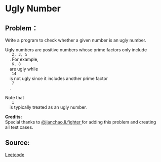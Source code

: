 # Ugly Number

## Problem：

<div class="question-content">
 <p>
 </p>
 <p>
  Write a program to check whether a given number is an ugly number.
 </p>
 <p>
  Ugly numbers are positive numbers whose prime factors only include
  <code>
   2, 3, 5
  </code>
  . For example,
  <code>
   6, 8
  </code>
  are ugly while
  <code>
   14
  </code>
  is not ugly since it includes another prime factor
  <code>
   7
  </code>
  .
 </p>
 <p>
  Note that
  <code>
   1
  </code>
  is typically treated as an ugly number.
 </p>
 <p>
  <b>
   Credits:
  </b>
  <br/>
  Special thanks to
  <a href="https://leetcode.com/discuss/user/jianchao.li.fighter">
   @jianchao.li.fighter
  </a>
  for adding this problem and creating all test cases.
 </p>
</div>


## Source:
[Leetcode](https://leetcode.com/problems/ugly-number/)
